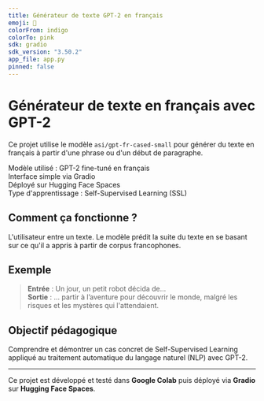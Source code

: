 ```yaml
---
title: Générateur de texte GPT-2 en français
emoji: 🤖
colorFrom: indigo
colorTo: pink
sdk: gradio
sdk_version: "3.50.2"
app_file: app.py
pinned: false
---
```


# Générateur de texte en français avec GPT-2

Ce projet utilise le modèle `asi/gpt-fr-cased-small` pour générer du texte en français à partir d'une phrase ou d'un début de paragraphe.

Modèle utilisé : GPT-2 fine-tuné en français  
Interface simple via Gradio  
Déployé sur Hugging Face Spaces  
Type d'apprentissage : Self-Supervised Learning (SSL)

## Comment ça fonctionne ?
L'utilisateur entre un texte. Le modèle prédit la suite du texte en se basant sur ce qu'il a appris à partir de corpus francophones.

## Exemple
> **Entrée** : Un jour, un petit robot décida de...  
> **Sortie** : ... partir à l’aventure pour découvrir le monde, malgré les risques et les mystères qui l'attendaient.

## Objectif pédagogique
Comprendre et démontrer un cas concret de Self-Supervised Learning appliqué au traitement automatique du langage naturel (NLP) avec GPT-2.

---

Ce projet est développé et testé dans **Google Colab** puis déployé via **Gradio** sur **Hugging Face Spaces**.
